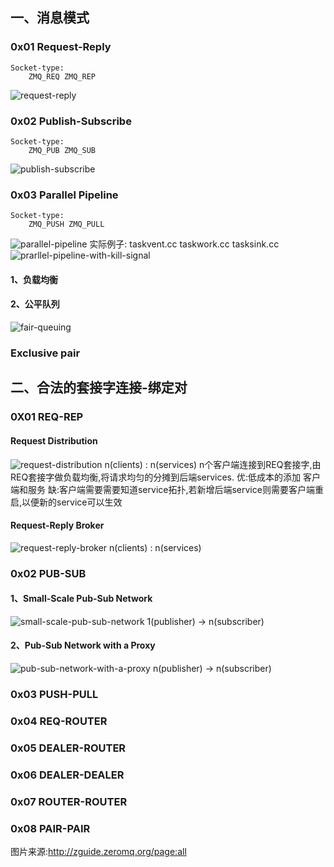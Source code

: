 ## 一、消息模式
### 0x01 Request-Reply
    Socket-type:
        ZMQ_REQ ZMQ_REP
![request-reply](https://github.com/96189/xteam/blob/master/OpenSource/libzmq/my-dir/request-reply.png)

### 0x02 Publish-Subscribe
    Socket-type:
        ZMQ_PUB ZMQ_SUB
![publish-subscribe](https://github.com/96189/xteam/blob/master/OpenSource/libzmq/my-dir/publish-subscribe.png)

### 0x03 Parallel Pipeline
    Socket-type:
        ZMQ_PUSH ZMQ_PULL
![parallel-pipeline](https://github.com/96189/xteam/blob/master/OpenSource/libzmq/my-dir/parallel-pipeline.png)
    实际例子:
    taskvent.cc taskwork.cc tasksink.cc
![prarllel-pipeline-with-kill-signal](https://github.com/96189/xteam/blob/master/OpenSource/libzmq/my-dir/prarllel-pipeline-with-kill-signal.png)

#### 1、负载均衡

#### 2、公平队列
![fair-queuing](https://github.com/96189/xteam/blob/master/OpenSource/libzmq/my-dir/fair-queuing.png)

### Exclusive pair


## 二、合法的套接字连接-绑定对
### 0X01 REQ-REP
#### Request Distribution   
![request-distribution](https://github.com/96189/xteam/blob/master/OpenSource/libzmq/my-dir/request-distribution.png)
    n(clients) : n(services)
    n个客户端连接到REQ套接字,由REQ套接字做负载均衡,将请求均匀的分摊到后端services.
    优:低成本的添加 客户端和服务
    缺:客户端需要需要知道service拓扑,若新增后端service则需要客户端重启,以便新的service可以生效
#### Request-Reply Broker
![request-reply-broker](https://github.com/96189/xteam/blob/master/OpenSource/libzmq/my-dir/request-reply-broker.png)
    n(clients) : n(services)

### 0x02 PUB-SUB
#### 1、Small-Scale Pub-Sub Network
![small-scale-pub-sub-network](https://github.com/96189/xteam/blob/master/OpenSource/libzmq/my-dir/small-scale-pub-sub-network.png)
    1(publisher) -> n(subscriber)
#### 2、Pub-Sub Network with a Proxy
![pub-sub-network-with-a-proxy](https://github.com/96189/xteam/blob/master/OpenSource/libzmq/my-dir/pub-sub-network-with-a-proxy.png)
    n(publisher) -> n(subscriber)
### 0x03 PUSH-PULL

### 0x04 REQ-ROUTER
### 0x05 DEALER-ROUTER

### 0x06 DEALER-DEALER
### 0x07 ROUTER-ROUTER

### 0x08 PAIR-PAIR


图片来源:http://zguide.zeromq.org/page:all